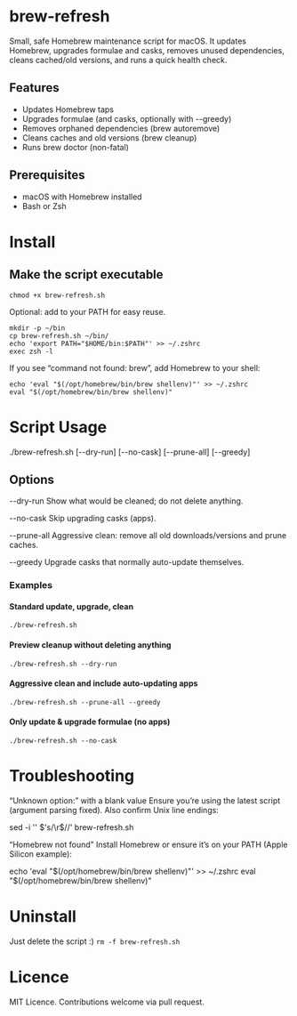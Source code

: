 # brew-refresh

Small, safe Homebrew maintenance script for macOS.
It updates Homebrew, upgrades formulae and casks, removes unused dependencies, cleans cached/old versions, and runs a quick health check.

## Features

- Updates Homebrew taps
- Upgrades formulae (and casks, optionally with --greedy)
- Removes orphaned dependencies (brew autoremove)
- Cleans caches and old versions (brew cleanup)
- Runs brew doctor (non-fatal)

## Prerequisites

- macOS with Homebrew installed
- Bash or Zsh

# Install
## Make the script executable
`chmod +x brew-refresh.sh`

Optional: add to your PATH for easy reuse.
```
mkdir -p ~/bin
cp brew-refresh.sh ~/bin/
echo 'export PATH="$HOME/bin:$PATH"' >> ~/.zshrc
exec zsh -l
```

If you see “command not found: brew”, add Homebrew to your shell:
```
echo 'eval "$(/opt/homebrew/bin/brew shellenv)"' >> ~/.zshrc
eval "$(/opt/homebrew/bin/brew shellenv)"
```
# Script Usage
./brew-refresh.sh [--dry-run] [--no-cask] [--prune-all] [--greedy]

## Options

--dry-run
Show what would be cleaned; do not delete anything.

--no-cask
Skip upgrading casks (apps).

--prune-all
Aggressive clean: remove all old downloads/versions and prune caches.

--greedy
Upgrade casks that normally auto-update themselves.

### Examples
#### Standard update, upgrade, clean
`./brew-refresh.sh`

#### Preview cleanup without deleting anything
`./brew-refresh.sh --dry-run`

#### Aggressive clean and include auto-updating apps
`./brew-refresh.sh --prune-all --greedy`

#### Only update & upgrade formulae (no apps)
`./brew-refresh.sh --no-cask`

# Troubleshooting

“Unknown option:” with a blank value
Ensure you’re using the latest script (argument parsing fixed). Also confirm Unix line endings:

sed -i '' $'s/\r$//' brew-refresh.sh

“Homebrew not found”
Install Homebrew or ensure it’s on your PATH (Apple Silicon example):

echo 'eval "$(/opt/homebrew/bin/brew shellenv)"' >> ~/.zshrc
eval "$(/opt/homebrew/bin/brew shellenv)"

# Uninstall
Just delete the script :) 
`rm -f brew-refresh.sh`

# Licence
MIT Licence. Contributions welcome via pull request.
